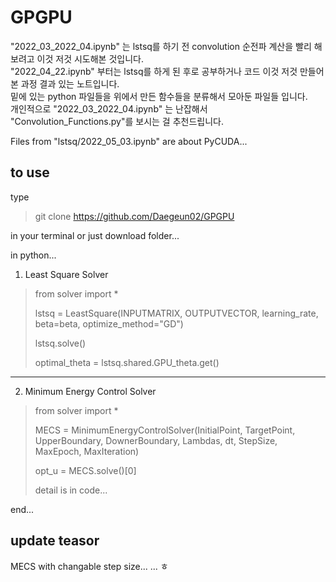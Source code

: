 # GPGPU

"2022_03_2022_04.ipynb" 는 lstsq를 하기 전 convolution 순전파 계산을 빨리 해보려고 이것 저것 시도해본 것입니다.<br>
"2022_04_22.ipynb" 부터는 lstsq를 하게 된 후로 공부하거나 코드 이것 저것 만들어 본 과정 결과 있는 노트입니다.<br>
밑에 있는 python 파일들을 위에서 만든 함수들을 분류해서 모아둔 파일들 입니다.<br>
개인적으로 "2022_03_2022_04.ipynb" 는 난잡해서 "Convolution_Functions.py"를 보시는 걸 추천드립니다.

Files from "lstsq/2022_05_03.ipynb" are about PyCUDA...


## to use

type 

> git clone https://github.com/Daegeun02/GPGPU

in your terminal or just download folder...

in python...

1. Least Square Solver

> from solver import *<br>
> 
> lstsq = LeastSquare(INPUTMATRIX, OUTPUTVECTOR, learning_rate, beta=beta, optimize_method="GD")<br>
> 
> lstsq.solve()<br>
> 
> optimal_theta = lstsq.shared.GPU_theta.get()

---

2. Minimum Energy Control Solver

> from solver import *<br>
> 
> MECS = MinimumEnergyControlSolver(InitialPoint, TargetPoint, UpperBoundary, DownerBoundary, Lambdas, dt, StepSize, MaxEpoch, MaxIteration)<br>
> 
> opt_u = MECS.solve()[0]
>
>detail is in code...

end...

## update teasor
MECS with changable step size...
...
ㅎ


